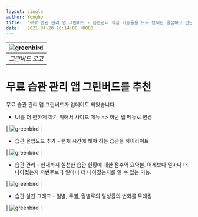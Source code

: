 ```yaml
---
layout: single
author: Yongho
title:  "무료 습관 관리 앱 그린버드 - 습관관리 핵심 기능들을 모두 탑재한 깔끔하고 간단한 앱"
date:   2021-04-20 16:14:00 +0000
---
```



| ![greenbird](https://play-lh.googleusercontent.com/OO9MK6Y_QHQW_od5eTQUFNzdQWav8Bl-aI3TnEZ0tRdmPTnRbDkXb3pFG9tbqpFmbMpX=s360-rw) | 
| :--: |
| *그린버드 로고* |


# 무료 습관 관리 앱 그린버드를 추천 
무료 습관 관리 앱 그린버드가 업데이트 되었습니다. 
- UI를 더 편하게 하기 위해서 사이드 메뉴 => 하단 탭 메뉴로 변경

| ![greenbird](https://play-lh.googleusercontent.com/OO9MK6Y_QHQW_od5eTQUFNzdQWav8Bl-aI3TnEZ0tRdmPTnRbDkXb3pFG9tbqpFmbMpX=s360-rw) | 


- 습관 몰입모드 추가 - 현재 시간에 해야 하는 습관을 하이라이트

| ![greenbird](https://play-lh.googleusercontent.com/OO9MK6Y_QHQW_od5eTQUFNzdQWav8Bl-aI3TnEZ0tRdmPTnRbDkXb3pFG9tbqpFmbMpX=s360-rw) | 

- 습관 관리 - 현재까지 실천한 습관 현황에 대한 점수와 요약본. 어제보다 얼마나 더 나아졌는지 저번주보다 얼마나 더 나아졌는지를 알 수 있는 기능. 

| ![greenbird](https://play-lh.googleusercontent.com/OO9MK6Y_QHQW_od5eTQUFNzdQWav8Bl-aI3TnEZ0tRdmPTnRbDkXb3pFG9tbqpFmbMpX=s360-rw) | 

- 습관 실천 그래프 - 일별, 주별, 월별로의 달성률의 변화를 트래킹

| ![greenbird](https://play-lh.googleusercontent.com/OO9MK6Y_QHQW_od5eTQUFNzdQWav8Bl-aI3TnEZ0tRdmPTnRbDkXb3pFG9tbqpFmbMpX=s360-rw) | 
